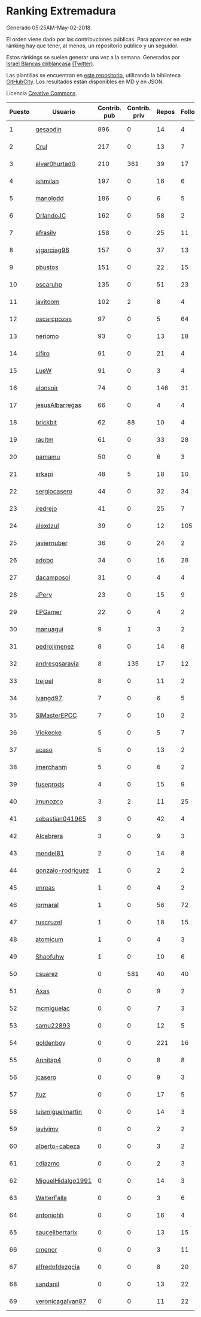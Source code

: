 # Ranking Extremadura

Generado 05:25AM-May-02-2018.

El orden viene dado por las contribuciones públicas. Para aparecer en este ránking hay que tener, al menos, un repositorio público y un seguidor.

Estos ránkings se suelen generar una vez a la semana. Generados por [Israel Blancas @iblancasa](https://github.com/iblancasa/) [(Twitter)](https://twitter.com/iblancasa).

Las plantillas se encuentran en [este repositorio](https://github.com/iblancasa/GH-Spanish-Ranking), utilizando la biblioteca [GitHubCity](https://github.com/iblancasa/GitHubCity). Los resultados están disponibles en MD y en JSON.

Licencia [Creative Commons](https://creativecommons.org/licenses/by/4.0/).

| Puesto   |  Usuario  | Contrib. pub | Contrib. priv |Repos| Followers | Desde |  Avatar  |
|----------|-----------|--------------|---------------|-----|-----------|-------|----------|
|1|[gesaodin](https://github.com/gesaodin)|896|0|14|4|2015-03-13|![gesaodin](https://avatars2.githubusercontent.com/u/11463651)|
|2|[Crul](https://github.com/Crul)|217|0|13|7|2013-09-29|![Crul](https://avatars3.githubusercontent.com/u/5569741)|
|3|[alvar0hurtad0](https://github.com/alvar0hurtad0)|210|361|39|17|2011-10-15|![alvar0hurtad0](https://avatars3.githubusercontent.com/u/1130114)|
|4|[ishmilan](https://github.com/ishmilan)|197|0|16|6|2014-10-07|![ishmilan](https://avatars1.githubusercontent.com/u/9059414)|
|5|[manolodd](https://github.com/manolodd)|186|0|6|5|2013-08-08|![manolodd](https://avatars1.githubusercontent.com/u/5189679)|
|6|[OrlandoJC](https://github.com/OrlandoJC)|162|0|58|2|2016-04-15|![OrlandoJC](https://avatars1.githubusercontent.com/u/18491737)|
|7|[afrasilv](https://github.com/afrasilv)|158|0|25|11|2014-10-15|![afrasilv](https://avatars2.githubusercontent.com/u/9256924)|
|8|[vjgarciag96](https://github.com/vjgarciag96)|157|0|37|13|2016-07-01|![vjgarciag96](https://avatars2.githubusercontent.com/u/20244357)|
|9|[pbustos](https://github.com/pbustos)|151|0|22|15|2013-12-06|![pbustos](https://avatars1.githubusercontent.com/u/6126487)|
|10|[oscaruhp](https://github.com/oscaruhp)|135|0|51|23|2011-06-18|![oscaruhp](https://avatars0.githubusercontent.com/u/859116)|
|11|[javitoom](https://github.com/javitoom)|102|2|8|4|2015-09-16|![javitoom](https://avatars2.githubusercontent.com/u/14310769)|
|12|[oscarcpozas](https://github.com/oscarcpozas)|97|0|5|64|2013-01-27|![oscarcpozas](https://avatars3.githubusercontent.com/u/3399621)|
|13|[neriomo](https://github.com/neriomo)|93|0|13|18|2015-01-17|![neriomo](https://avatars1.githubusercontent.com/u/10569358)|
|14|[sifiro](https://github.com/sifiro)|91|0|21|4|2011-10-23|![sifiro](https://avatars1.githubusercontent.com/u/1146729)|
|15|[LueW](https://github.com/LueW)|91|0|3|4|2016-07-06|![LueW](https://avatars0.githubusercontent.com/u/20323507)|
|16|[alonsoir](https://github.com/alonsoir)|74|0|146|31|2012-09-23|![alonsoir](https://avatars1.githubusercontent.com/u/2405946)|
|17|[jesusAlbarregas](https://github.com/jesusAlbarregas)|66|0|4|4|2015-11-05|![jesusAlbarregas](https://avatars3.githubusercontent.com/u/15678914)|
|18|[brickbit](https://github.com/brickbit)|62|88|10|4|2016-06-02|![brickbit](https://avatars2.githubusercontent.com/u/19708065)|
|19|[raultm](https://github.com/raultm)|61|0|33|28|2011-03-09|![raultm](https://avatars3.githubusercontent.com/u/659494)|
|20|[pamamu](https://github.com/pamamu)|50|0|6|3|2014-11-19|![pamamu](https://avatars0.githubusercontent.com/u/9834603)|
|21|[srkapi](https://github.com/srkapi)|48|5|18|10|2015-02-08|![srkapi](https://avatars1.githubusercontent.com/u/10909126)|
|22|[sergiocasero](https://github.com/sergiocasero)|44|0|32|34|2015-02-03|![sergiocasero](https://avatars1.githubusercontent.com/u/10833202)|
|23|[jredrejo](https://github.com/jredrejo)|41|0|25|7|2011-08-27|![jredrejo](https://avatars2.githubusercontent.com/u/1008178)|
|24|[alexdzul](https://github.com/alexdzul)|39|0|12|105|2012-06-29|![alexdzul](https://avatars2.githubusercontent.com/u/1907359)|
|25|[javiernuber](https://github.com/javiernuber)|36|0|24|2|2011-06-16|![javiernuber](https://avatars2.githubusercontent.com/u/854567)|
|26|[adobo](https://github.com/adobo)|34|0|16|28|2011-05-09|![adobo](https://avatars1.githubusercontent.com/u/776565)|
|27|[dacamposol](https://github.com/dacamposol)|31|0|4|4|2016-01-27|![dacamposol](https://avatars3.githubusercontent.com/u/16921751)|
|28|[JPery](https://github.com/JPery)|23|0|15|9|2015-02-18|![JPery](https://avatars0.githubusercontent.com/u/11062553)|
|29|[EPGamer](https://github.com/EPGamer)|22|0|4|2|2017-10-04|![EPGamer](https://avatars0.githubusercontent.com/u/32526164)|
|30|[manuagui](https://github.com/manuagui)|9|1|3|2|2013-05-09|![manuagui](https://avatars0.githubusercontent.com/u/4390275)|
|31|[pedrojimenez](https://github.com/pedrojimenez)|8|0|14|8|2011-09-12|![pedrojimenez](https://avatars1.githubusercontent.com/u/1044532)|
|32|[andresgsaravia](https://github.com/andresgsaravia)|8|135|17|12|2011-06-13|![andresgsaravia](https://avatars1.githubusercontent.com/u/847815)|
|33|[trejoel](https://github.com/trejoel)|8|0|11|2|2014-12-05|![trejoel](https://avatars2.githubusercontent.com/u/10090873)|
|34|[ivangd97](https://github.com/ivangd97)|7|0|6|5|2014-05-06|![ivangd97](https://avatars1.githubusercontent.com/u/7497049)|
|35|[SIMasterEPCC](https://github.com/SIMasterEPCC)|7|0|10|2|2017-03-16|![SIMasterEPCC](https://avatars2.githubusercontent.com/u/26468069)|
|36|[Viokeoke](https://github.com/Viokeoke)|5|0|5|7|2015-10-23|![Viokeoke](https://avatars0.githubusercontent.com/u/15265427)|
|37|[acaso](https://github.com/acaso)|5|0|13|2|2011-08-12|![acaso](https://avatars3.githubusercontent.com/u/976381)|
|38|[jmerchanm](https://github.com/jmerchanm)|5|0|6|2|2016-01-10|![jmerchanm](https://avatars2.githubusercontent.com/u/16636179)|
|39|[fuseprods](https://github.com/fuseprods)|4|0|15|9|2012-12-15|![fuseprods](https://avatars0.githubusercontent.com/u/3052275)|
|40|[jmunozco](https://github.com/jmunozco)|3|2|11|25|2012-11-23|![jmunozco](https://avatars0.githubusercontent.com/u/2869841)|
|41|[sebastian041965](https://github.com/sebastian041965)|3|0|42|4|2013-10-07|![sebastian041965](https://avatars1.githubusercontent.com/u/5628346)|
|42|[Alcabrera](https://github.com/Alcabrera)|3|0|9|3|2017-02-23|![Alcabrera](https://avatars0.githubusercontent.com/u/25983224)|
|43|[mendel81](https://github.com/mendel81)|2|0|14|8|2012-07-18|![mendel81](https://avatars3.githubusercontent.com/u/1996771)|
|44|[gonzalo-rodriguez](https://github.com/gonzalo-rodriguez)|1|0|2|2|2013-04-02|![gonzalo-rodriguez](https://avatars2.githubusercontent.com/u/4035127)|
|45|[enreas](https://github.com/enreas)|1|0|4|2|2011-11-07|![enreas](https://avatars1.githubusercontent.com/u/1179213)|
|46|[jormaral](https://github.com/jormaral)|1|0|56|72|2011-06-03|![jormaral](https://avatars1.githubusercontent.com/u/827073)|
|47|[ruscruzel](https://github.com/ruscruzel)|1|0|18|15|2013-07-09|![ruscruzel](https://avatars3.githubusercontent.com/u/4977448)|
|48|[atomicum](https://github.com/atomicum)|1|0|4|3|2014-01-13|![atomicum](https://avatars1.githubusercontent.com/u/6386399)|
|49|[Shaofuhw](https://github.com/Shaofuhw)|1|0|10|6|2015-12-11|![Shaofuhw](https://avatars3.githubusercontent.com/u/16259768)|
|50|[csuarez](https://github.com/csuarez)|0|581|40|40|2011-03-21|![csuarez](https://avatars3.githubusercontent.com/u/680660)|
|51|[Axas](https://github.com/Axas)|0|0|9|2|2015-03-04|![Axas](https://avatars3.githubusercontent.com/u/11320626)|
|52|[mcmiguelac](https://github.com/mcmiguelac)|0|0|7|3|2014-05-07|![mcmiguelac](https://avatars2.githubusercontent.com/u/7512450)|
|53|[samu22893](https://github.com/samu22893)|0|0|12|5|2013-10-30|![samu22893](https://avatars1.githubusercontent.com/u/5812967)|
|54|[goldenboy](https://github.com/goldenboy)|0|0|221|16|2009-05-27|![goldenboy](https://avatars0.githubusercontent.com/u/89311)|
|55|[Annitap4](https://github.com/Annitap4)|0|0|8|8|2010-08-30|![Annitap4](https://avatars1.githubusercontent.com/u/381260)|
|56|[jcasero](https://github.com/jcasero)|0|0|9|3|2012-05-06|![jcasero](https://avatars3.githubusercontent.com/u/1710851)|
|57|[jtuz](https://github.com/jtuz)|0|0|17|5|2011-12-01|![jtuz](https://avatars2.githubusercontent.com/u/1232719)|
|58|[luismiguelmartin](https://github.com/luismiguelmartin)|0|0|14|3|2012-07-07|![luismiguelmartin](https://avatars1.githubusercontent.com/u/1935342)|
|59|[javivimv](https://github.com/javivimv)|0|0|2|2|2014-02-17|![javivimv](https://avatars2.githubusercontent.com/u/6708850)|
|60|[alberto-cabeza](https://github.com/alberto-cabeza)|0|0|3|2|2013-12-19|![alberto-cabeza](https://avatars2.githubusercontent.com/u/6225528)|
|61|[cdiazmo](https://github.com/cdiazmo)|0|0|2|3|2014-09-23|![cdiazmo](https://avatars0.githubusercontent.com/u/8872502)|
|62|[MiguelHidalgo1991](https://github.com/MiguelHidalgo1991)|0|0|14|3|2015-02-03|![MiguelHidalgo1991](https://avatars2.githubusercontent.com/u/10829078)|
|63|[WalterFalla](https://github.com/WalterFalla)|0|0|3|6|2015-02-10|![WalterFalla](https://avatars3.githubusercontent.com/u/10943040)|
|64|[antoniohh](https://github.com/antoniohh)|0|0|16|4|2016-02-03|![antoniohh](https://avatars1.githubusercontent.com/u/17055656)|
|65|[saucelibertarix](https://github.com/saucelibertarix)|0|0|13|15|2016-10-07|![saucelibertarix](https://avatars1.githubusercontent.com/u/22678042)|
|66|[cmenor](https://github.com/cmenor)|0|0|3|11|2016-10-07|![cmenor](https://avatars3.githubusercontent.com/u/22678047)|
|67|[alfredofdezgcia](https://github.com/alfredofdezgcia)|0|0|8|20|2016-11-08|![alfredofdezgcia](https://avatars2.githubusercontent.com/u/23337512)|
|68|[sandanil](https://github.com/sandanil)|0|0|13|22|2016-10-07|![sandanil](https://avatars1.githubusercontent.com/u/22678110)|
|69|[veronicagalvan87](https://github.com/veronicagalvan87)|0|0|11|22|2016-10-07|![veronicagalvan87](https://avatars0.githubusercontent.com/u/22678056)|
